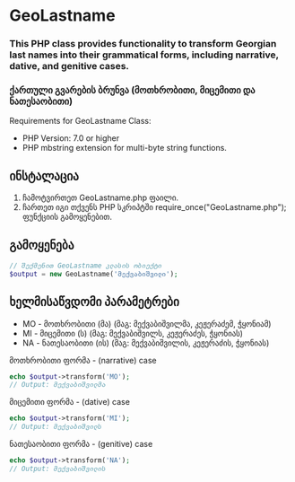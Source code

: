 # GeoLastname

### This PHP class provides functionality to transform Georgian last names into their grammatical forms, including narrative, dative, and genitive cases.
### ქართული გვარების ბრუნვა (მოთხრობითი, მიცემითი და ნათესაობითი)

Requirements for GeoLastname Class:
* PHP Version: 7.0 or higher
* PHP mbstring extension for multi-byte string functions.

## ინსტალაცია
1. ჩამოტვირთეთ GeoLastname.php ფაილი.
2. ჩართეთ იგი თქვენს PHP სკრიპტში require_once("GeoLastname.php"); ფუნქციის გამოყენებით.

## გამოყენება
```php
// შექმენით GeoLastname კლასის ობიექტი
$output = new GeoLastname('მექვაბიშვილი');
```

## ხელმისაწვდომი  პარამეტრები
* MO - მოთხრობითი (მა) (მაგ: მექვაბიშვილმა, კეჟერაძემ, ჭყონიამ)
* MI - მიცემითი (ს) (მაგ: მექვაბიშვილს, კეჟერაძეს, ჭყონიას)
* NA - ნათესაობითი (ის) (მაგ: მექვაბიშვილის, კეჟერაძის, ჭყონიას)

მოთხრობითი ფორმა - (narrative) case
```php
echo $output->transform('MO');
// Output: მექვაბიშვილმა
```
მიცემითი ფორმა - (dative) case
```php
echo $output->transform('MI');
// Output: მექვაბიშვილს
```
ნათესაობითი ფორმა - (genitive) case
```php
echo $output->transform('NA');
// Output: მექვაბიშვილის
```

